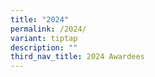 ```yaml
---
title: "2024"
permalink: /2024/
variant: tiptap
description: ""
third_nav_title: 2024 Awardees
---
```

